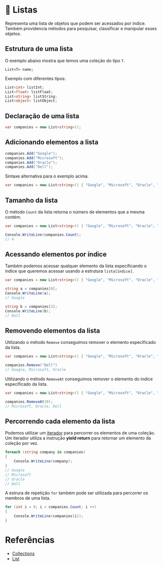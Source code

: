 # 🔢 Listas
Representa uma lista de objetos que podem ser acessados por índice. Também providencia métodos para pesquisar, classificar e manipular esses objetos.

## Estrutura de uma lista
O exemplo abaixo mostra que temos uma coleção do tipo `T`.
```
List<T> name;
```
Exemplo com diferentes tipos:
```C#
List<int> listInt;
List<float> listFloat;
List<string> listString;
List<object> listObject;
```

## Declaração de uma lista
```C#
var companies = new List<string>();
```

## Adicionando elementos a lista
```C#
companies.Add("Google");
companies.Add("Microsoft");
companies.Add("Oracle");
companies.Add("Dell");
```

Sintaxe alternativa para o exemplo acima:
```C#
var companies = new List<string>() { "Google", "Microsoft", "Oracle", "Dell"};
```

## Tamanho da lista
O método `Count` da lista retorna o número de elementos que a mesma contém.
```C#
var companies = new List<string>() { "Google", "Microsoft", "Oracle", "Dell"};

Console.WriteLine(companies.Count);
// 4
```

## Acessando elementos por índice
Também podemos acessar qualquer elemento da lista especificando o indice que queremos acessar usando a estrutura `lista[índice]`.
```C#
var companies = new List<string>() { "Google", "Microsoft", "Oracle", "Dell"};

string a = companies[0];
Console.WriteLine(a);
// Google

string b = companies[3];
Console.WriteLine(b);
// Dell
```

## Removendo elementos da lista
Utilizando o método `Remove` conseguimos remover o elemento específicado da lista.
```C#
var companies = new List<string>() { "Google", "Microsoft", "Oracle", "Dell"};

companies.Remove("Dell")
// Google, Microsoft, Oracle
```

Utilizando o método `RemoveAt` conseguimos remover o elemento do índice específicado da lista.
```C#
var companies = new List<string>() { "Google", "Microsoft", "Oracle", "Dell"};

companies.RemoveAt(0);
// Microsoft, Oracle, Dell
```

## Percorrendo cada elemento da lista
Podemos utilizar um [iterador]() para percorrer os elementos de uma coleção. Um iterador utiliza a instrução **yield return** para retornar um elemento da coleção por vez.
```C#
foreach (string company in companies)
{
    Console.WriteLine(company);
}
// Google
// Microsoft
// Oracle
// Dell
```

A estrura de repetição `for` também pode ser utilizada para percorrer os membros de uma lista.
```C#
for (int i = 0; i < companies.Count; i ++)
{
    Console.WriteLine(companies[i]);
}
```

# Referências

* [Collections](https://docs.microsoft.com/en-us/dotnet/csharp/programming-guide/concepts/collections)
* [List<T>](https://docs.microsoft.com/en-us/dotnet/api/system.collections.generic.list-1?view=netcore-3.1)